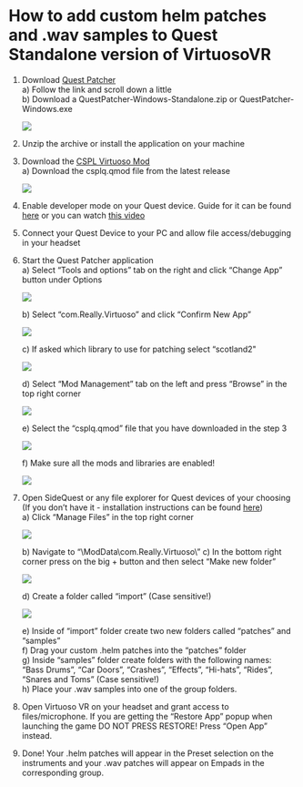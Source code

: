 # How to add custom helm patches and .wav samples to Quest Standalone version of VirtuosoVR 

1) Download [Quest Patcher](https://github.com/Lauriethefish/QuestPatcher/releases)   
   a) Follow the link and scroll down a little  
   b) Download a QuestPatcher-Windows-Standalone.zip or QuestPatcher-Windows.exe

   <img src="docs/image1.png">

2) Unzip the archive or install the application on your machine  
     
3) Download the [CSPL Virtuoso Mod](https://github.com/v0idp/CSPLq/releases)  
   a) Download the csplq.qmod file from the latest release

   <img src="images/image2.png">

4) Enable developer mode on your Quest device. Guide for it can be found [here](https://help.arborxr.com/en/articles/6333136-developer-mode-on-meta-quest-devices) or you can watch [this video](https://www.youtube.com/watch?v=GqBTnn8Nr4k)

5) Connect your Quest Device to your PC and allow file access/debugging in your headset

6) Start the Quest Patcher application  
   a) Select “Tools and options” tab on the right and click “Change App” button under Options

   <img src="images/image3.png">
        
   b) Select “com.Really.Virtuoso” and click “Confirm New App”

   <img src="images/image4.png">

   c) If asked which library to use for patching select “scotland2"

   <img src="images/image5.png">

   d) Select “Mod Management” tab on the left and press “Browse” in the top right corner

   <img src="images/image6.png">
        
   e) Select the “csplq.qmod” file that you have downloaded in the step 3

   <img src="images/image7.png">

   f) Make sure all the mods and libraries are enabled!

   <img src="images/image8.png">

7) Open SideQuest or any file explorer for Quest devices of your choosing (If you don’t have it \- installation instructions can be found [here](https://sidequestvr.com/setup-howto))  
   a) Click “Manage Files” in the top right corner

   <img src="images/image9.png">

   b) Navigate to “\\ModData\\com.Really.Virtuoso\\”
   c) In the bottom right corner press on the big \+ button and then select “Make new folder”

   <img src="images/image10.png">

   d) Create a folder called “import” (Case sensitive\!)

   <img src="images/image11.png">

   e) Inside of “import” folder create two new folders called “patches” and “samples”  
   f) Drag your custom .helm patches into the “patches” folder  
   g) Inside “samples” folder create folders with the following names: “Bass Drums”, “Car Doors”, “Crashes”, “Effects”, “Hi-hats”, “Rides”, “Snares and Toms” (Case sensitive\!)  
   h) Place your .wav samples into one of the group folders.  

8) Open Virtuoso VR on your headset and grant access to files/microphone. If you are getting the “Restore App” popup when launching the game DO NOT PRESS RESTORE\! Press “Open App” instead.

9) Done\! Your .helm patches will appear in the Preset selection on the instruments and your .wav patches will appear on Empads in the corresponding group.